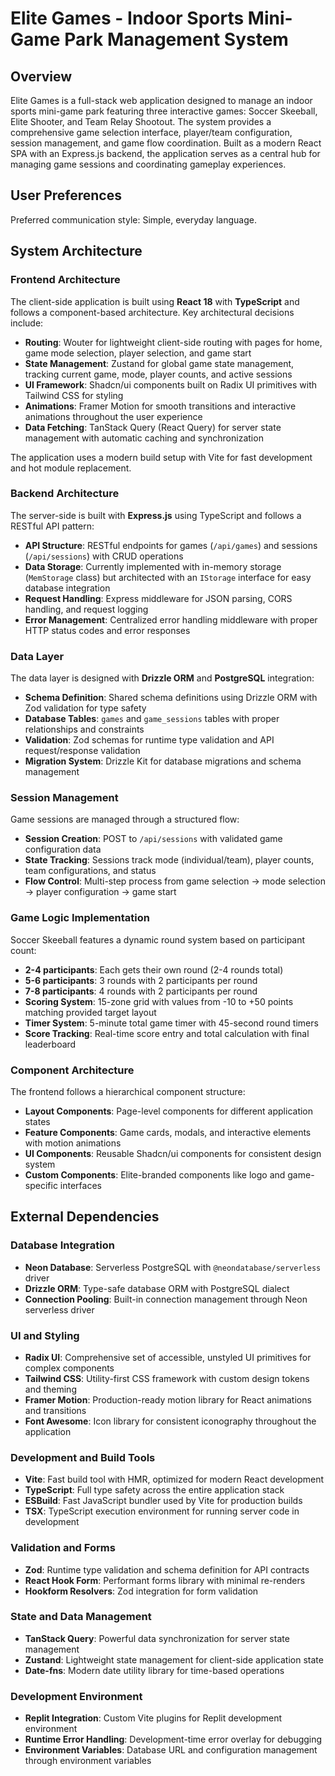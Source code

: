# Elite Games - Indoor Sports Mini-Game Park Management System

## Overview

Elite Games is a full-stack web application designed to manage an indoor sports mini-game park featuring three interactive games: Soccer Skeeball, Elite Shooter, and Team Relay Shootout. The system provides a comprehensive game selection interface, player/team configuration, session management, and game flow coordination. Built as a modern React SPA with an Express.js backend, the application serves as a central hub for managing game sessions and coordinating gameplay experiences.

## User Preferences

Preferred communication style: Simple, everyday language.

## System Architecture

### Frontend Architecture
The client-side application is built using **React 18** with **TypeScript** and follows a component-based architecture. Key architectural decisions include:

- **Routing**: Wouter for lightweight client-side routing with pages for home, game mode selection, player selection, and game start
- **State Management**: Zustand for global game state management, tracking current game, mode, player counts, and active sessions
- **UI Framework**: Shadcn/ui components built on Radix UI primitives with Tailwind CSS for styling
- **Animations**: Framer Motion for smooth transitions and interactive animations throughout the user experience
- **Data Fetching**: TanStack Query (React Query) for server state management with automatic caching and synchronization

The application uses a modern build setup with Vite for fast development and hot module replacement.

### Backend Architecture
The server-side is built with **Express.js** using TypeScript and follows a RESTful API pattern:

- **API Structure**: RESTful endpoints for games (`/api/games`) and sessions (`/api/sessions`) with CRUD operations
- **Data Storage**: Currently implemented with in-memory storage (`MemStorage` class) but architected with an `IStorage` interface for easy database integration
- **Request Handling**: Express middleware for JSON parsing, CORS handling, and request logging
- **Error Management**: Centralized error handling middleware with proper HTTP status codes and error responses

### Data Layer
The data layer is designed with **Drizzle ORM** and **PostgreSQL** integration:

- **Schema Definition**: Shared schema definitions using Drizzle ORM with Zod validation for type safety
- **Database Tables**: `games` and `game_sessions` tables with proper relationships and constraints
- **Validation**: Zod schemas for runtime type validation and API request/response validation
- **Migration System**: Drizzle Kit for database migrations and schema management

### Session Management
Game sessions are managed through a structured flow:

- **Session Creation**: POST to `/api/sessions` with validated game configuration data
- **State Tracking**: Sessions track mode (individual/team), player counts, team configurations, and status
- **Flow Control**: Multi-step process from game selection → mode selection → player configuration → game start

### Game Logic Implementation
Soccer Skeeball features a dynamic round system based on participant count:

- **2-4 participants**: Each gets their own round (2-4 rounds total)
- **5-6 participants**: 3 rounds with 2 participants per round
- **7-8 participants**: 4 rounds with 2 participants per round
- **Scoring System**: 15-zone grid with values from -10 to +50 points matching provided target layout
- **Timer System**: 5-minute total game timer with 45-second round timers
- **Score Tracking**: Real-time score entry and total calculation with final leaderboard

### Component Architecture
The frontend follows a hierarchical component structure:

- **Layout Components**: Page-level components for different application states
- **Feature Components**: Game cards, modals, and interactive elements with motion animations
- **UI Components**: Reusable Shadcn/ui components for consistent design system
- **Custom Components**: Elite-branded components like logo and game-specific interfaces

## External Dependencies

### Database Integration
- **Neon Database**: Serverless PostgreSQL with `@neondatabase/serverless` driver
- **Drizzle ORM**: Type-safe database ORM with PostgreSQL dialect
- **Connection Pooling**: Built-in connection management through Neon serverless driver

### UI and Styling
- **Radix UI**: Comprehensive set of accessible, unstyled UI primitives for complex components
- **Tailwind CSS**: Utility-first CSS framework with custom design tokens and theming
- **Framer Motion**: Production-ready motion library for React animations and transitions
- **Font Awesome**: Icon library for consistent iconography throughout the application

### Development and Build Tools
- **Vite**: Fast build tool with HMR, optimized for modern React development
- **TypeScript**: Full type safety across the entire application stack
- **ESBuild**: Fast JavaScript bundler used by Vite for production builds
- **TSX**: TypeScript execution environment for running server code in development

### Validation and Forms
- **Zod**: Runtime type validation and schema definition for API contracts
- **React Hook Form**: Performant forms library with minimal re-renders
- **Hookform Resolvers**: Zod integration for form validation

### State and Data Management
- **TanStack Query**: Powerful data synchronization for server state management
- **Zustand**: Lightweight state management for client-side application state
- **Date-fns**: Modern date utility library for time-based operations

### Development Environment
- **Replit Integration**: Custom Vite plugins for Replit development environment
- **Runtime Error Handling**: Development-time error overlay for debugging
- **Environment Variables**: Database URL and configuration management through environment variables